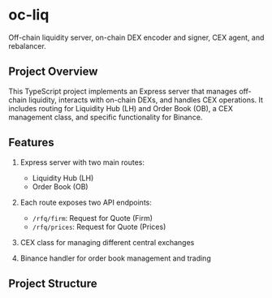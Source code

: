 # oc-liq

Off-chain liquidity server, on-chain DEX encoder and signer, CEX agent, and rebalancer.

## Project Overview

This TypeScript project implements an Express server that manages off-chain liquidity, interacts with on-chain DEXs, and handles CEX operations. It includes routing for Liquidity Hub (LH) and Order Book (OB), a CEX management class, and specific functionality for Binance.

## Features

1. Express server with two main routes:
   - Liquidity Hub (LH)
   - Order Book (OB)

2. Each route exposes two API endpoints:
   - `/rfq/firm`: Request for Quote (Firm)
   - `/rfq/prices`: Request for Quote (Prices)

3. CEX class for managing different central exchanges

4. Binance handler for order book management and trading

## Project Structure
